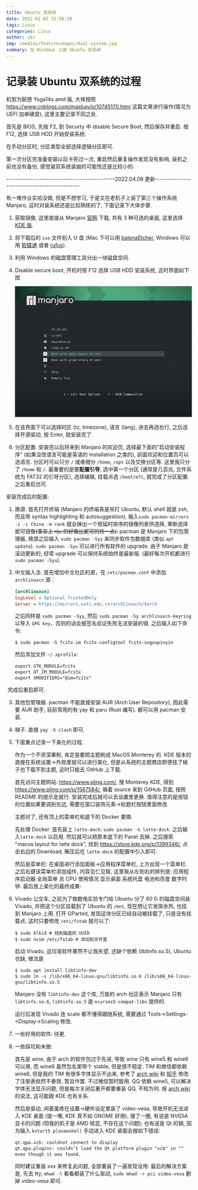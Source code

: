 ```yaml
---
title: Ubuntu 双系统
date: 2022-02-02 15:58:20
tags: Linux
categories: Linux
author: xkz
img: /medias/featureimages/dual-system.jpg
summary: 在 Windows 上装 Ubuntu 双系统
---
```


# 记录装 Ubuntu 双系统的过程

机型为联想 Yoga14s amd 版, 大体按照 https://www.cnblogs.com/masbay/p/10745170.html 这篇文章进行操作(情况为 UEFI 加单硬盘), 这里主要记录不同之处.

首先是 BIOS, 先按 F2, 到 Securty 中 disable Secure Boot, 然后保存并重启. 按 F12, 选择 USB HDD 开始安装系统.

在手动分区时, 分区类型全部选择逻辑分区即可.

第一次分区完准备安装以后卡死过一次, 重启然后重复操作发现没有影响, 装机之前也没有备份, 感觉装双系统装崩的可能性还是比较小的.

----------------------------------------------2022.04.09 更新----------------------------------------------

有一堆作业实验没做, 但是不想学习, 于是又在老机子上装了第三个操作系统 Manjaro, 这时对装系统还是比较熟练的了, 下面记录下大体步骤.

1. 获取镜像, 这里直接从 Manjaro [官网](https://manjaro.org/) 下载, 共有 3 种可选的桌面, 这里选择 [KDE 版](https://download.manjaro.org/kde/21.2.5/manjaro-kde-21.2.5-220314-linux515.iso).

2. 将下载后的 `iso` 文件刻入 U 盘 (Mac 下可以用 [balenaEtcher](https://www.balena.io/etcher), Windows 可以用 [软碟通](https://cn.ultraiso.net/) 或者 [rufus](https://rufus.ie/zh/)).

3. 利用 Windows 的磁盘管理工具分出一块磁盘空间.

4. Disable secure boot, 开机时按 F12 选择 USB HDD 安装系统, 这时界面如下图

    <img src="ubuntu-dual-system/install-page.png" alt="image-20220409145052237" style="zoom: 50%;" />

5. 在该界面下可以选择时区 (tz, timezone), 语言 (lang), 进去再选也行, 之后选择开源驱动, 按 Enter, 就安装完了.

6. 分区配置. 安装完以后将来到 Manjaro 的欢迎页, 选择最下面的"启动安装程序" (如果没改语言可能是英语的 Installation 之类的), 前面欢迎和位置页可以选语言. 分区时可以只分 `/` 或者细分 `/home`, `/opt` 以及交换分区等. 这里我只分了 `/home` 和 `/`. 最重要的是要**配置引导**, 选中第一个分区 (通常是几百兆, 文件系统为 FAT32 的引导分区), 选择编辑, 挂载点选 `/boot/efi`, 就完成了分区配置. 之后重启岂可.

安装完成后的配置:

1. 换源. 首先打开终端 (Manjaro 的终端真是吊打 Ubuntu, 默认 shell 就是 zsh, 而且带 syntax highlighting 和 autosuggestion), 输入`sudo pacman-mirrors -i -c China -m rank` 就会弹出一个按延时排序的镜像列表供选择, 果断选择妮可镜像~~(事实上 nju 的好像比妮可的快一点).~~ pacman 是 Manjaro 下的包管理器, 换源之后输入 `sudo pacman -Syy` 来同步软件包数据库 (类似 `apt update`). `sudo pacman -Syu` 可以进行所有软件的 upgrade. 由于 Manjaro 是滚动更新的, 经常 upgrade 可以保持系统始终是最新版. (最好每次开机都进行 `sudo pacman -Syu`).

2. 中文输入法. 首先增加中文社区的源，在 `/etc/pacman.conf` 中添加 `archlinuxcn` 源：

    ```ini
    [archlinuxcn]
    SigLevel = Optional TrustedOnly
    Server = https://mirrors.ustc.edu.cn/archlinuxcn/$arch
    ```

    之后同样是 `sudo pacman -Syy`, 然后 `sudo pacman -Sy archlinuxcn-keyring` 以导入 `GPG key`，否则的话会报签名验证失败无法安装的错. 之后输入如下命令:

    ```shell
    $ sudo pacman -S fcitx-im fcitx-configtool fcitx-sogoupinyin
    ```
    
    然后添加文件 `~/.xprofile`: 
    
    ```shell
    export GTK_MODULE=fcitx
    export QT_IM_MODULE=fcitx
    export XMODIFIERS="@im=fcitx"
    ```

​		完成后重启即可.

3. 其他包管理器. pacman 不能直接安装 AUR (Arch User Repository), 因此需要 AUR 助手, 目前常用的有 yay 和 paru (Rust 编写). 都可以用 pacman 安装.

4. 梯子. 直接 `yay -S clash` 即可.

5. 下面重点记录一下美化的过程.

    作为一个不资深果粉, 肯定是要把主题刷成 MacOS Monterey 的. KDE 版本的直接在系统设置->外观里就可以进行美化, 但是从系统的主题商店即使挂了梯子也下载不到主题, 这时只能去 GitHub 上下载.

    首先访问主题网站: https://www.pling.com/, 搜 Monterey KDE, 得到 https://www.pling.com/p/1567584/, 循着 source 来到 GitHub 页面, 按照 README 的提示走就行. 安装完成后就可以去设置里更换. 值得注意的是按钮的位置如果要调到左边, 需要在窗口装饰元素->标题栏按钮里面修改.

    主题对了, 还有顶上的菜单栏和底下的 Docker 要搞. 

    先处理 Docker. 首先装上 `latte-dock`: `sudo pacman -S latte-dock`. 之后输入`latte-dock` 以启用. 然后就可以把原本底下的 Panel 去掉. 之后搜索 "macos layout for latte dock", 找到 https://store.kde.org/p/1399346/, 点击右边的 Download, 解压后在 `latte-dock` 的配置中引入即可.

    然后是菜单栏: 在桌面进行添加面板->应用程序菜单栏, 上方出现一个菜单栏. 之后右键该菜单栏添加组件, 内容见仁见智, 这里我从左到右的排列是: 应用程序启动器 全局菜单 总 CPU 使用情况 显示桌面 系统托盘 电池和亮度 数字时钟. 最后放上美化的最终成果:

6. Vivado 公交车, 之前为了做数电实验专门给 Ubuntu 分了 60 G 的磁盘空间装 Vivado, 并把这个分区挂载到了 Ubuntu 的 `/mnt`, 现在想让它发挥余热, 也挂到 Manjaro 上用. 打开 GParted, 发现这块分区已经自动被挂载了, 只是没有挂载点, 这时只要修改 `/etc/fstab` 就可以了:

    ```shell
    $ sudo blkid # 找到磁盘的 UUID
    $ sudo nvim /etc/fstab # 添加到文件里
    ```

    启动 Vivado, 这垃圾软件果然不让我失望, 还缺个依赖 (libtinfo.so.5), Ubuntu 也缺, 做法是

    ```shell
    $ sudo apt install libtinfo-dev
    $ sudo ln -s /lib/x86_64-linux-gnu/libtinfo.so.6 /lib/x86_64-linux-gnu/libtinfo.so.5
    ```

    Manjaro 没有 `libtinfo-dev` 这个库, 万能的 arch 社区表示 Manjaro 只有 `libtinfo.so.6`, `libtinfo.so.5` 是 `ncurses5-compat-libs` 提供的.

    运行后发现 Vivado 连 scale 都不懂得跟随系统, 需要通过 Tools->Settings->Display->Scaling 修改.

7. 一些好用的软件: 待更.

8. 一些踩坑和未做:

    首先是 wine, 由于 arch 的软件包过于先进, 导致 wine 只有 wine5 和 wine6 可以用, 而 wine6 虽然包名里带个 stable, 但是很不稳定. TIM 和微信都依赖 wine6, 但是我的 TIM 有很多字体显示不出来, 参考了 [arch wiki](http://linux-wiki.cn/wiki/Wine%E7%9A%84%E4%B8%AD%E6%96%87%E6%98%BE%E7%A4%BA%E4%B8%8E%E5%AD%97%E4%BD%93%E8%AE%BE%E7%BD%AE) 和 [知乎](https://zhuanlan.zhihu.com/p/476452504) 修改了注册表依然不奏效, 暂且作罢. 不过微信暂时能用. QQ 依赖 wine5, 可以解决字体无法显示问题, 但是每次关闭后重开都要重装 QQ, 不知为何. 按 [arch wiki](https://wiki.archlinux.org/title/Deepin-wine#Deepin-wine_applications_fails_to_start) 的说法, 这可能跟 KDE 也有关系.

    然后是驱动, 闲着蛋疼在设置->硬件设定里装了 video-vesa, 导致开机无法进入 KDE 桌面 (提一嘴, KDE 真不如 GNOME 好用), 搜了一圈, 有说是 NVIDIA 显卡的问题 (但我的机子是 AMD 核显, 不存在这个问题); 也有说是 Qt 的锅, 因为输入 `kstart5 plasmashell` 手动进入 KDE 桌面会报如下错误:

    ```
    qt.qpa.xcb: couldnot connect to display
    qt.qpa.plugins: couldn’t load the Qt platform plugin "xcb" in "" even though it was found.
    ```

    同时建议重装 xxx 来修复此问题, 全部重装了一遍发现没用. 最后的解决方案是, 先去 tty, `mhwd -l` 看看都装了什么驱动, `sudo mhwd -r pci video-vesa` 删掉 video-vesa 即可.

    